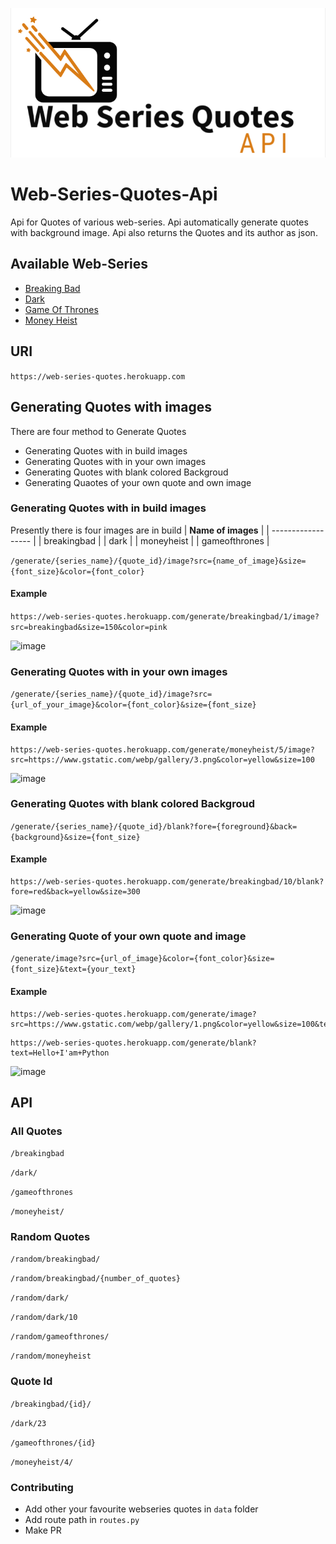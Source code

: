 ![web-series-quotes-title](web-series-quotes-title.png)

# Web-Series-Quotes-Api

Api for Quotes of various web-series. Api automatically generate quotes with background image. Api also returns the Quotes and its author as json.

## Available Web-Series

- [Breaking Bad](https://web-series-quotes.herokuapp.com/breakingbad)
- [Dark](https://web-series-quotes.herokuapp.com/dark)
- [Game Of Thrones](https://web-series-quotes.herokuapp.com/gameofthrones)
- [Money Heist](https://web-series-quotes.herokuapp.com/moneyheist)

## URI

```https://web-series-quotes.herokuapp.com```

## Generating Quotes with images

There are four method to Generate Quotes

- Generating Quotes with in build images
- Generating Quotes with in your own images
- Generating Quotes with blank colored Backgroud
- Generating Quaotes of your own quote and own image

### Generating Quotes with in build images

Presently there is four images are in build
| **Name of images** |
| ------------------ |
| breakingbad        |
| dark               |
| moneyheist         |
| gameofthrones      |

```/generate/{series_name}/{quote_id}/image?src={name_of_image}&size={font_size}&color={font_color}```

#### Example

```https://web-series-quotes.herokuapp.com/generate/breakingbad/1/image?src=breakingbad&size=150&color=pink```

![image](https://web-series-quotes.herokuapp.com/generate/breakingbad/1/image?src=breakingbad&size=150&color=pink)

### Generating Quotes with in your own images

```/generate/{series_name}/{quote_id}/image?src={url_of_your_image}&color={font_color}&size={font_size}```

#### Example

```url
https://web-series-quotes.herokuapp.com/generate/moneyheist/5/image?src=https://www.gstatic.com/webp/gallery/3.png&color=yellow&size=100
```

![image](https://web-series-quotes.herokuapp.com/generate/moneyheist/5/image?src=https://www.gstatic.com/webp/gallery/3.png&color=yellow&size=100)

### Generating Quotes with blank colored Backgroud

```/generate/{series_name}/{quote_id}/blank?fore={foreground}&back={background}&size={font_size}```

#### Example

```url
https://web-series-quotes.herokuapp.com/generate/breakingbad/10/blank?fore=red&back=yellow&size=300
```

![image](https://web-series-quotes.herokuapp.com/generate/breakingbad/10/blank?fore=black&back=yellow&size=300)

### Generating Quote of your own quote and image

```/generate/image?src={url_of_image}&color={font_color}&size={font_size}&text={your_text}```

#### Example

```url
https://web-series-quotes.herokuapp.com/generate/image?src=https://www.gstatic.com/webp/gallery/1.png&color=yellow&size=100&text=Hello+world
```

```url
https://web-series-quotes.herokuapp.com/generate/blank?text=Hello+I'am+Python
```

![image](https://web-series-quotes.herokuapp.com/generate/image?src=https://www.gstatic.com/webp/gallery/1.png&color=yellow&size=100&text=Hello%20world)


## API

### All Quotes

```/breakingbad```

```/dark/```

```/gameofthrones```

```/moneyheist/```

### Random Quotes

```/random/breakingbad/```

```/random/breakingbad/{number_of_quotes}```

```/random/dark/```

```/random/dark/10```

```/random/gameofthrones/```

```/random/moneyheist```

### Quote Id

```/breakingbad/{id}/```

```/dark/23```

```/gameofthrones/{id}```

```/moneyheist/4/```

### Contributing

- Add other your favourite webseries quotes in ```data``` folder
- Add route path in ```routes.py```
- Make PR
